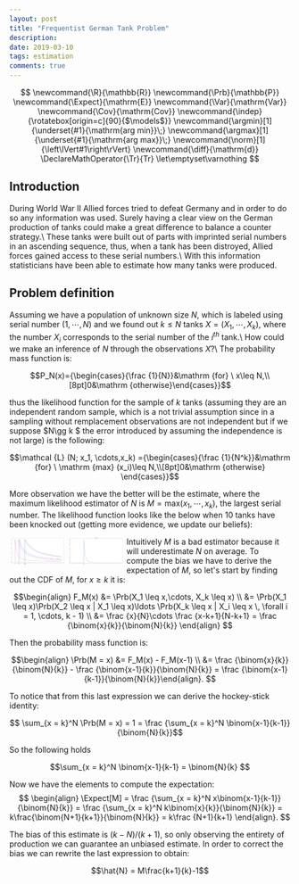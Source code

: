 ```yaml
---
layout: post
title: "Frequentist German Tank Problem"
description:
date: 2019-03-10
tags: estimation
comments: true
---
```


$$
  \newcommand{\R}{\mathbb{R}}
  \newcommand{\Prb}{\mathbb{P}}
  \newcommand{\Expect}{\mathrm{E}}
  \newcommand{\Var}{\mathrm{Var}}
  \newcommand{\Cov}{\mathrm{Cov}}
  \newcommand{\indep}{\rotatebox[origin=c]{90}{$\models$}}
  \newcommand{\argmin}[1]{\underset{#1}{\mathrm{arg min}}\;}
  \newcommand{\argmax}[1]{\underset{#1}{\mathrm{arg max}}\;}
  \newcommand{\norm}[1]{\left\lVert#1\right\rVert}
  \newcommand{\diff}{\mathrm{d}}
  \DeclareMathOperator{\Tr}{Tr}
  \let\emptyset\varnothing
$$

## Introduction

During World War II Allied forces tried to defeat Germany and in order to do so any information was used. Surely having a clear view on the German production of tanks could make a great difference to balance a counter strategy.\\
These tanks were built out of parts with imprinted serial numbers in an ascending sequence, thus, when a tank has been distroyed, Allied forces gained access to these serial numbers.\\
With this information statisticians have been able to estimate how many tanks were produced.

## Problem definition

Assuming we have a population of unknown size $N$, which is labeled using serial number $(1,\cdots,N)$ and we found out $k\leq N$ tanks $X = (X_1,\cdots,X_k)$, where the number $X_i$ corresponds to the serial number of the $i^{th}$ tank.\\
How could we make an inference of $N$ through the observations $X$?\\
The probability mass function is:

$$P_N(x)={\begin{cases}{\frac {1}{N}}&\mathrm {for} \ x\leq N,\\[8pt]0&\mathrm {otherwise}\end{cases}}$$

thus the likelihood function for the sample of $k$ tanks (assuming they are an independent random sample, which is a not trivial assumption since in a sampling without remplacement observations are not independent but if we suppose $N\gg k $ the error introduced by assuming the independence is not large) is the following:

$$\mathcal {L} (N; x_1, \cdots,x_k) ={\begin{cases}{\frac {1}{N^k}}&\mathrm {for} \ \mathrm {max} (x_i)\leq N,\\[8pt]0&\mathrm {otherwise} \end{cases}}$$

More observation we have the better will be the estimate, where the maximum likelihood estimator of $N$ is $M = \mathrm {max} (x_1, \cdots,x_k)$, the largest serial number. The likelihood function looks like the below when 10 tanks have been knocked out (getting more evidence, we update our beliefs):

<img src="../figures/Frequentist German Tank Problem/Int_1.PNG" style="width: 100px;margin-right: 5px" img align="left">
<img src="../figures/Frequentist German Tank Problem/Int_2.PNG" style="width: 100px;margin-right: 5px" img align="left">

Intuitively $M$ is a bad estimator because it will underestimate $N$ on average. To compute the bias we have to derive the expectation of $M$, so let's start by finding out the CDF of $M$, for $x \geq k$ it is:

$$\begin{align} F_M(x) &= \Prb(X_1 \leq x,\cdots, X_k \leq x) \\ &= \Prb(X_1 \leq x)\Prb(X_2 \leq x | X_1 \leq x)\ldots  \Prb(X_k \leq x | X_i \leq x \, \forall i = 1, \cdots, k - 1) \\ &= \frac {x}{N}\cdots \frac {x-k+1}{N-k+1} = \frac {\binom{x}{k}}{\binom{N}{k}}  \end{align} $$


Then the probability mass function is:

$$\begin{align} \Prb(M = x) &= F_M(x) - F_M(x-1) \\ &= \frac {\binom{x}{k}}{\binom{N}{k}} - \frac {\binom{x-1}{k}}{\binom{N}{k}}   = \frac {\binom{x-1}{k-1}}{\binom{N}{k}}\end{align}. $$

To notice that from this last expression we can derive the hockey-stick identity:

$$ \sum_{x = k}^N \Prb(M = x) = 1 = \frac {\sum_{x = k}^N \binom{x-1}{k-1}}{\binom{N}{k}}$$

So the following holds

$$\sum_{x = k}^N \binom{x-1}{k-1} = \binom{N}{k} $$

Now we have the elements to compute the expectation: 
$$ \begin{align} \Expect[M] = \frac {\sum_{x = k}^N x\binom{x-1}{k-1}}{\binom{N}{k}} = \frac {\sum_{x = k}^N k\binom{x}{k}}{\binom{N}{k}} = k\frac{\binom{N+1}{k+1}}{\binom{N}{k}} = k\frac {N+1}{k+1} \end{align}. $$

  The bias of this estimate is $(k-N)/(k+1)$, so only observing the entirety of production we can guarantee an unbiased estimate. In order to correct the bias we can rewrite the last expression to obtain:
  
$$\hat{N} = M\frac{k+1}{k}-1$$





